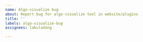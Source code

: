 ```yaml
---
name: Algo-visualize bug
about: Report bug for algo-visualize tool in website/plugins
title: ''
labels: algo-visualize-bug
assignees: labuladong

---
```



